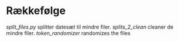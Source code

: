 # Rækkefølge
*split_files.py* splitter datesæt til mindre filer.
*splits_2_clean* cleaner de mindre filer.
*token_randomizer* randomizes the files
